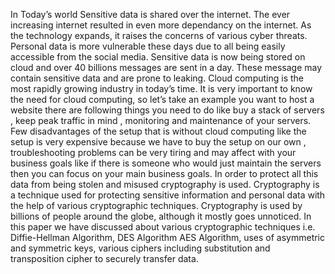 In Today’s world Sensitive data is shared over the internet. The ever increasing internet resulted in
even more dependancy on the internet. As the technology expands, it raises the concerns of various
cyber threats. Personal data is more vulnerable these days due to all being easily accessible from the
social media. Sensitive data is now being stored on cloud and over 40 billions messages are sent in
a day. These message may contain sensitive data and are prone to leaking. Cloud computing is the
most rapidly growing industry in today’s time. It is very important to know the need for cloud
computing, so let’s take an example you want to host a website there are following things you need
to do like buy a stack of servers , keep peak traffic in mind , monitoring and maintenance of your
servers. Few disadvantages of the setup that is without cloud computing like the setup is very
expensive because we have to buy the setup on our own , troubleshooting problems can be very
tiring and may affect with your business goals like if there is someone who would just maintain the
servers then you can focus on your main business goals. In order to protect all this data from being
stolen and misused cryptography is used. Cryptography is a technique used for protecting sensitive
information and personal data with the help of various cryptographic techniques. Cryptography is
used by billions of people around the globe, although it mostly goes unnoticed. In this paper we
have discussed about various cryptographic techniques i.e. Diffie-Hellman Algorithm, DES
Algorithm AES Algorithm, uses of asymmetric and symmetric keys, various ciphers including
substitution and transposition cipher to securely transfer data.
